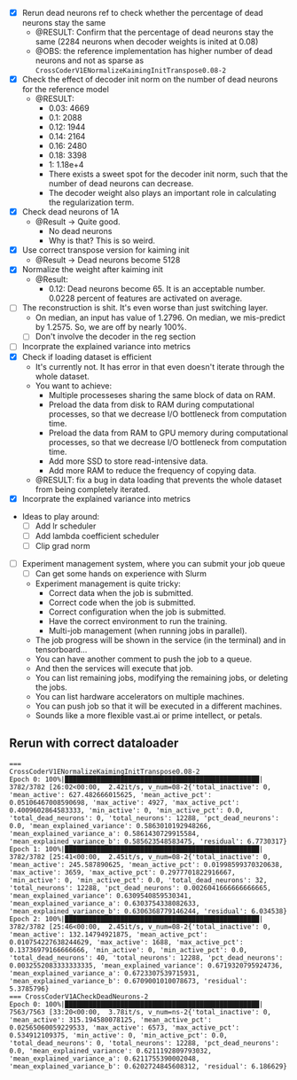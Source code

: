 - [x] Rerun dead neurons ref to check whether the percentage of dead neurons stay the same
    - @RESULT: Confirm that the percentage of dead neurons stay the same (2284 neurons when decoder weights is inited at 0.08)
    - @OBS: the reference implementation has higher number of dead neurons and not as sparse as `CrossCoderV1ENormalizeKaimingInitTranspose0.08-2 `
- [x] Check the effect of decoder init norm on the number of dead neurons for the reference model
    - @RESULT:
        - 0.03: 4669
        - 0.1: 2088
        - 0.12: 1944
        - 0.14: 2164
        - 0.16: 2480
        - 0.18: 3398
        - 1: 1.18e+4
        - There exists a sweet spot for the decoder init norm, such that the number of dead neurons can decrease.
        - The decoder weight also plays an important role in calculating the regularization term.
- [x] Check dead neurons of 1A
    - @Result -> Quite good.
        - No dead neurons
        - Why is that? This is so weird.
- [x] Use correct transpose version for kaiming init
    - @Result -> Dead neurons become 5128
- [x] Normalize the weight after kaiming init
    - @Result:
        - 0.12: Dead neurons become 65. It is an acceptable number. 0.0228
          percent of features are activated on average.
- [ ] The reconstruction is shit. It's even worse than just switching layer.
    - On median, an input has value of 1.2796. On median, we mis-predict by 1.2575. So, we are off by nearly 100%.
    - [ ] Don't involve the decoder in the reg section
- [ ] Incorprate the explained variance into metrics
- [x] Check if loading dataset is efficient
    - It's currently not. It has error in that even doesn't iterate through the whole dataset.
    - You want to achieve:
        - Multiple processeses sharing the same block of data on RAM.
        - Preload the data from disk to RAM during computational processes, so that we decrease I/O bottleneck from computation time.
        - Preload the data from RAM to GPU memory during computational processes, so that we decrease I/O bottleneck from computation time.
        - Add more SSD to store read-intensive data.
        - Add more RAM to reduce the frequency of copying data.
    - @RESULT: fix a bug in data loading that prevents the whole dataset from being completely iterated.
- [x] Incorprate the explained variance into metrics
- Ideas to play around:
    - [ ] Add lr scheduler
    - [ ] Add lambda coefficient scheduler
    - [ ] Clip grad norm
- [ ] Experiment management system, where you can submit your job queue
    - [ ] Can get some hands on experience with Slurm
    - Experiment management is quite tricky:
        - Correct data when the job is submitted.
        - Correct code when the job is submitted.
        - Correct configuration when the job is submitted.
        - Have the correct environment to run the training.
        - Multi-job management (when running jobs in parallel).
    - The job progress will be shown in the service (in the terminal) and in
      tensorboard...
    - You can have another comment to push the job to a queue.
    - And then the services will execute that job.
    - You can list remaining jobs, modifying the remaining jobs, or deleting the jobs.
    - You can list hardware accelerators on multiple machines.
    - You can push job so that it will be executed in a different machines.
    - Sounds like a more flexible vast.ai or prime intellect, or petals.


## Rerun with correct dataloader
```
===
CrossCoderV1ENormalizeKaimingInitTranspose0.08-2
Epoch 0: 100%|█████████████████████████████████████████████████| 3782/3782 [26:02<00:00,  2.42it/s, v_num=08-2{'total_inactive': 0, 'mean_active': 627.482666015625, 'mean_active_pct': 0.05106467008590698, 'max_active': 4927, 'max_active_pct': 0.4009602864583333, 'min_active': 0, 'min_active_pct': 0.0, 'total_dead_neurons': 0, 'total_neurons': 12288, 'pct_dead_neurons': 0.0, 'mean_explained_variance': 0.5863010192948266, 'mean_explained_variance_a': 0.5861430729915584, 'mean_explained_variance_b': 0.585623548583475, 'residual': 6.7730317}
Epoch 1: 100%|█████████████████████████████████████████████████| 3782/3782 [25:41<00:00,  2.45it/s, v_num=08-2{'total_inactive': 0, 'mean_active': 245.587890625, 'mean_active_pct': 0.01998599370320638, 'max_active': 3659, 'max_active_pct': 0.2977701822916667, 'min_active': 0, 'min_active_pct': 0.0, 'total_dead_neurons': 32, 'total_neurons': 12288, 'pct_dead_neurons': 0.0026041666666666665, 'mean_explained_variance': 0.6309540859530341, 'mean_explained_variance_a': 0.6303754338082633, 'mean_explained_variance_b': 0.6306368779146244, 'residual': 6.034538}
Epoch 2: 100%|█████████████████████████████████████████████████| 3782/3782 [25:46<00:00,  2.45it/s, v_num=08-2{'total_inactive': 0, 'mean_active': 132.14794921875, 'mean_active_pct': 0.010754227638244629, 'max_active': 1688, 'max_active_pct': 0.13736979166666666, 'min_active': 0, 'min_active_pct': 0.0, 'total_dead_neurons': 40, 'total_neurons': 12288, 'pct_dead_neurons': 0.0032552083333333335, 'mean_explained_variance': 0.6719320795924736, 'mean_explained_variance_a': 0.6723307539715931, 'mean_explained_variance_b': 0.6709001010078673, 'residual': 5.3785796}
=== CrossCoderV1ACheckDeadNeurons-2
Epoch 0: 100%|█████████████████████████████████████████████████| 7563/7563 [33:20<00:00,  3.78it/s, v_num=ns-2{'total_inactive': 0, 'mean_active': 315.194580078125, 'mean_active_pct': 0.02565060059229533, 'max_active': 6573, 'max_active_pct': 0.534912109375, 'min_active': 0, 'min_active_pct': 0.0, 'total_dead_neurons': 0, 'total_neurons': 12288, 'pct_dead_neurons': 0.0, 'mean_explained_variance': 0.6211192809793032, 'mean_explained_variance_a': 0.6211755390002048, 'mean_explained_variance_b': 0.6202724845608312, 'residual': 6.186629}

```

